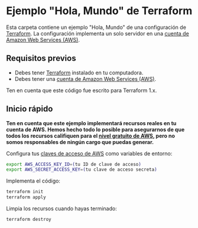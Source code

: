 # Ejemplo "Hola, Mundo" de Terraform

Esta carpeta contiene un ejemplo "Hola, Mundo" de una configuración de [Terraform](https://www.terraform.io/). 
La configuración implementa un solo servidor en una [cuenta de Amazon Web Services (AWS)](http://aws.amazon.com/).

## Requisitos previos

* Debes tener [Terraform](https://www.terraform.io/) instalado en tu computadora. 
* Debes tener una [cuenta de Amazon Web Services (AWS)](http://aws.amazon.com/).

Ten en cuenta que este código fue escrito para Terraform 1.x.

## Inicio rápido

**Ten en cuenta que este ejemplo implementará recursos reales en tu cuenta de AWS. Hemos hecho todo lo posible para 
asegurarnos de que todos los recursos califiquen para el [nivel gratuito de AWS](https://aws.amazon.com/free/), 
pero no somos responsables de ningún cargo que puedas generar.**

Configura tus [claves de acceso de AWS](http://docs.aws.amazon.com/general/latest/gr/aws-sec-cred-types.html#access-keys-and-secret-access-keys) 
como variables de entorno:

```bash
export AWS_ACCESS_KEY_ID=(tu ID de clave de acceso)
export AWS_SECRET_ACCESS_KEY=(tu clave de acceso secreta)
```

Implementa el código:

```bash
terraform init
terraform apply
```

Limpia los recursos cuando hayas terminado:

```bash
terraform destroy
```
